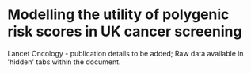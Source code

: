 # Modelling the utility of polygenic risk scores in UK cancer screening
Lancet Oncology - publication details to be added;
Raw data available in 'hidden' tabs within the document.
